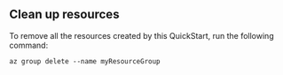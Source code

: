 ## Clean up resources

To remove all the resources created by this QuickStart, run the following command:

    az group delete --name myResourceGroup